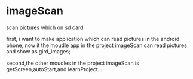 # imageScan
scan pictures which on sd card

first, i want to make application which can read pictures in the android phone,
now it the moudle app in the project imageScan can read pictures and show as gird_images;

second,the other moudles in the project imageScan is getScreen,autoStart,and learnProject...
